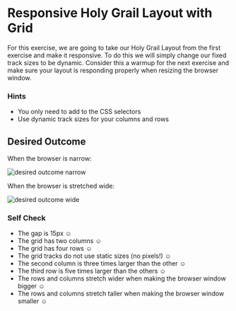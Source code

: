 # Responsive Holy Grail Layout with Grid

For this exercise, we are going to take our Holy Grail Layout from the first exercise and make it responsive. To do this we will simply change our fixed track sizes to be dynamic. Consider this a warmup for the next exercise and make sure your layout is responding properly when resizing the browser window.

### Hints
- You only need to add to the CSS selectors
- Use dynamic track sizes for your columns and rows

## Desired Outcome

When the browser is narrow:

![desired outcome narrow](./desired-outcome-narrow.png)

When the browser is stretched wide:

![desired outcome wide](./desired-outcome-wide.png)

### Self Check
- The gap is 15px ☺
- The grid has two columns ☺
- The grid has four rows ☺ 
- The grid tracks do not use static sizes (no pixels!) ☺
- The second column is three times larger than the other ☺
- The third row is five times larger than the others ☺
- The rows and columns stretch wider when making the browser window bigger ☺ 
- The rows and columns stretch taller when making the browser window smaller ☺
